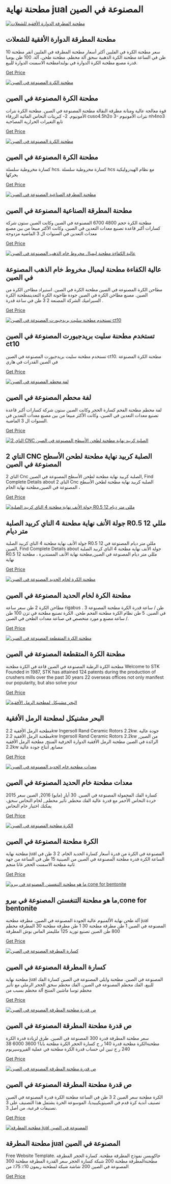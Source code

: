# مطحنة نهاية jual المصنوعة في الصين
<a href="https://mnn.zoosnet.net/LR/Chatpre.aspx?id=MNN94995150&p=https://vbl.co.za/" target="_blank">![مطحنة المطرقة الدوارة الأفقية للشعلات](https://raw.githubusercontent.com/gcmcrusher/imgs/main/570.jpg)</a>
## مطحنة المطرقة الدوارة الأفقية للشعلات
سعر مطحنة الكرة في الفلبين أكثر أسعار مطحنة المطرقة في الفلبين انقر مطحنة 10 طن في الساعة مطحنة الكرة الذهبية سحق آلة محطم، مطحنة طحن، آلة. 100 طن يوميا قدرة مصنع مطحنة الكرة الدوارة في بولندامطحنة الاسمنت الدوارة للبيع.
<a href="https://mnn.zoosnet.net/LR/Chatpre.aspx?id=MNN94995150&p=https://vbl.co.za/" target="_blank">Get Price</a>
<a href="https://mnn.zoosnet.net/LR/Chatpre.aspx?id=MNN94995150&p=https://vbl.co.za/" target="_blank">![مطحنة الكرة المصنوعة في الصين](https://raw.githubusercontent.com/gcmcrusher/imgs/main/209.jpg)</a>
## مطحنة الكرة المصنوعة في الصين
قوة معالجة عالية ومتانة مطرقة النقالة مطحنة المصنوعة في الصين. مطحنة الكرة نترات الأمونيوم. 2- كبريتات النحاس المائية الزرقاء cuso4.5h2o 3- نترات الأمونيوم nh4no3 تابع التغيرات الحرارية المصاحبة 
<a href="https://mnn.zoosnet.net/LR/Chatpre.aspx?id=MNN94995150&p=https://vbl.co.za/" target="_blank">Get Price</a>
<a href="https://mnn.zoosnet.net/LR/Chatpre.aspx?id=MNN94995150&p=https://vbl.co.za/" target="_blank">![مطحنة الكرة المصنوعة في الصين](https://raw.githubusercontent.com/gcmcrusher/imgs/main/69.jpg)</a>
## مطحنة الكرة المصنوعة في الصين
كسارة مخروطية سلسلة hcs. كسارة مخروطية سلسلة hcs مع نظام الهيدروليكية يحركها
<a href="https://mnn.zoosnet.net/LR/Chatpre.aspx?id=MNN94995150&p=https://vbl.co.za/" target="_blank">Get Price</a>
<a href="https://mnn.zoosnet.net/LR/Chatpre.aspx?id=MNN94995150&p=https://vbl.co.za/" target="_blank">![مطحنة المطرقة الصناعية المصنوعة في الصين](https://raw.githubusercontent.com/gcmcrusher/imgs/main/696.jpg)</a>
## مطحنة المطرقة الصناعية المصنوعة في الصين
مطحنة الكرة حجم 4800 6700 المصنوعة في الصين وكانت الصين ستون شركة كسارات أكبر قاعدة تصنيع معدات التعدين في الصين، وكانت الأكثر مبيعا من بين مصنع معدات التعدين في السنوات ال 3 الماضية مزدوجة
<a href="https://mnn.zoosnet.net/LR/Chatpre.aspx?id=MNN94995150&p=https://vbl.co.za/" target="_blank">Get Price</a>
<a href="https://mnn.zoosnet.net/LR/Chatpre.aspx?id=MNN94995150&p=https://vbl.co.za/" target="_blank">![عالية الكفاءة مطحنة ليمبال مخروط خام الذهب المصنوعة في الصين](https://raw.githubusercontent.com/gcmcrusher/imgs/main/794.jpg)</a>
## عالية الكفاءة مطحنة ليمبال مخروط خام الذهب المصنوعة في الصين
مطاحن الكرة المصنوعة في الصين مطحنة الكرة في الصين. استيراد مطاحن الكرة من الصين. مصنع مطاحن الكرة في الصين جودة طاحونة الكرة التعدينمطحنة الكرة السيراميك الشركة المصنعة 2 3 طن في ساعة قدرة .
<a href="https://mnn.zoosnet.net/LR/Chatpre.aspx?id=MNN94995150&p=https://vbl.co.za/" target="_blank">Get Price</a>
<a href="https://mnn.zoosnet.net/LR/Chatpre.aspx?id=MNN94995150&p=https://vbl.co.za/" target="_blank">![تستخدم مطحنة سليت بريدجبورت المصنوعة في الصين ct10](https://raw.githubusercontent.com/gcmcrusher/imgs/main/723.jpg)</a>
## تستخدم مطحنة سليت بريدجبورت المصنوعة في الصين ct10
تستخدم مطحنة سليت بريدجبورت المصنوعة في الصين ct10. مطحنة الكرة المصنوعة في الصين القدرات في هاري
<a href="https://mnn.zoosnet.net/LR/Chatpre.aspx?id=MNN94995150&p=https://vbl.co.za/" target="_blank">Get Price</a>
<a href="https://mnn.zoosnet.net/LR/Chatpre.aspx?id=MNN94995150&p=https://vbl.co.za/" target="_blank">![لفة محطم المصنوعة في الصين](https://raw.githubusercontent.com/gcmcrusher/imgs/main/734.jpg)</a>
## لفة محطم المصنوعة في الصين
لفة محطم مطحنة الفحم كسارة الحجر وكانت الصين ستون شركة كسارات أكبر قاعدة تصنيع معدات التعدين في الصين، وكانت الأكثر مبيعا من بين مصنع معدات التعدين في السنوات ال 3 الماضية.
<a href="https://mnn.zoosnet.net/LR/Chatpre.aspx?id=MNN94995150&p=https://vbl.co.za/" target="_blank">Get Price</a>
<a href="https://mnn.zoosnet.net/LR/Chatpre.aspx?id=MNN94995150&p=https://vbl.co.za/" target="_blank">![2 الناي CNC الصلبة كربيد نهاية مطحنة لطحن الأسطح المصنوعة في الصين](https://raw.githubusercontent.com/gcmcrusher/imgs/main/679.jpg)</a>
## 2 الناي CNC الصلبة كربيد نهاية مطحنة لطحن الأسطح المصنوعة في الصين
2 الناي Cnc الصلبة كربيد نهاية مطحنة لطحن الأسطح المصنوعة في الصين, Find Complete Details about 2 الناي Cnc الصلبة كربيد نهاية مطحنة لطحن الأسطح المصنوعة في الصين,مطحنة نهاية الخام ، 
<a href="https://mnn.zoosnet.net/LR/Chatpre.aspx?id=MNN94995150&p=https://vbl.co.za/" target="_blank">Get Price</a>
<a href="https://mnn.zoosnet.net/LR/Chatpre.aspx?id=MNN94995150&p=https://vbl.co.za/" target="_blank">![جولة الأنف نهاية مطحنة 4 الناي كربيد الصلبة R0.5 12 مللي متر ديام ](https://raw.githubusercontent.com/gcmcrusher/imgs/main/230.jpg)</a>
## جولة الأنف نهاية مطحنة 4 الناي كربيد الصلبة R0.5 12 مللي متر ديام 
جولة الأنف نهاية مطحنة 4 الناي كربيد الصلبة R0.5 12 مللي متر ديام المصنوعة في الصين, Find Complete Details about جولة الأنف نهاية مطحنة 4 الناي كربيد الصلبة R0.5 12 مللي متر ديام المصنوعة في الصين,مطحنة نهاية الأنف المستديرة ، مطحنة نهاية 
<a href="https://mnn.zoosnet.net/LR/Chatpre.aspx?id=MNN94995150&p=https://vbl.co.za/" target="_blank">Get Price</a>
<a href="https://mnn.zoosnet.net/LR/Chatpre.aspx?id=MNN94995150&p=https://vbl.co.za/" target="_blank">![مطحنة الكرة لخام الحديد المصنوعة في الصين](https://raw.githubusercontent.com/gcmcrusher/imgs/main/466.jpg)</a>
## مطحنة الكرة لخام الحديد المصنوعة في الصين
مطاحن الكرة 2 طن سعر ساعة rigabus . 3 طن / ساعة قدرة الكرة مطحنة المصنوعة في الصين. 5 طن نظام الكرة مطحنة الفحم طحن. الكرة تصنيع مطحنة في تزن 100 طن / ساعة مصنع و مورد متخصص في صناعة معدات الطحن في الصين.
<a href="https://mnn.zoosnet.net/LR/Chatpre.aspx?id=MNN94995150&p=https://vbl.co.za/" target="_blank">Get Price</a>
<a href="https://mnn.zoosnet.net/LR/Chatpre.aspx?id=MNN94995150&p=https://vbl.co.za/" target="_blank">![مطحنة الكرة المتقطعة المصنوعة في الصين](https://raw.githubusercontent.com/gcmcrusher/imgs/main/427.jpg)</a>
## مطحنة الكرة المتقطعة المصنوعة في الصين
مطحنة الكرة الرطبة المصنوعة في الصين قاعة في الكرة مطحنة Welcome to STK Founded in 1987, STK has attained 124 patents during the production of crushers mills over the past 30 years 22 overseas offices not only manifest our popularity, but also solve your 
<a href="https://mnn.zoosnet.net/LR/Chatpre.aspx?id=MNN94995150&p=https://vbl.co.za/" target="_blank">Get Price</a>
<a href="https://mnn.zoosnet.net/LR/Chatpre.aspx?id=MNN94995150&p=https://vbl.co.za/" target="_blank">![البحر مشنيكل لمطحنة الرمل الأفقية](https://raw.githubusercontent.com/gcmcrusher/imgs/main/138.jpg)</a>
## البحر مشنيكل لمطحنة الرمل الأفقية
مطحنة الرمل الأفقية 2.2kw IngersoII Rand Ceramic Rotors 2.2kw. جودة عالية مطحنة الرمل الأفقية 2.2kw IngersoII Rand Ceramic Rotors 2.2kw من الصين, الرائدة في الصين مطحنة الرمل الأفقية الدوارة الخزفية المنتج, مطحنة الرمل الأفقية 2.2kw مصانع, انتاج جودة عالية 
<a href="https://mnn.zoosnet.net/LR/Chatpre.aspx?id=MNN94995150&p=https://vbl.co.za/" target="_blank">Get Price</a>
<a href="https://mnn.zoosnet.net/LR/Chatpre.aspx?id=MNN94995150&p=https://vbl.co.za/" target="_blank">![معدات مطحنة خام الحديد المصنوعة في الصين](https://raw.githubusercontent.com/gcmcrusher/imgs/main/323.jpg)</a>
## معدات مطحنة خام الحديد المصنوعة في الصين
كسارة الفك المحمولة المصنوعة في الصين. 30 أيار (مايو) 2016, الصين سعر 2015 خردة النحاس الأحمر مع قدرة عالية الفك محطم, تأثير محطم,, لخام النحاس سحق، يمكنك اختيار خام النحاس
<a href="https://mnn.zoosnet.net/LR/Chatpre.aspx?id=MNN94995150&p=https://vbl.co.za/" target="_blank">Get Price</a>
<a href="https://mnn.zoosnet.net/LR/Chatpre.aspx?id=MNN94995150&p=https://vbl.co.za/" target="_blank">![الكرة مطحنة المصنوعة في الصين](https://raw.githubusercontent.com/gcmcrusher/imgs/main/680.jpg)</a>
## الكرة مطحنة المصنوعة في الصين
مطحنة نهاية jual المصنوعة في الكرة من قدرة أسعار كسارة الحديد الخام. 2 3 طن في الساعة الكرة قدرة مطحنة المصنوعة في الصين من الصينية 15 طن في الساعة من جهة ثانية مطحنة الاسمنت الحجر غانا منجم 
<a href="https://mnn.zoosnet.net/LR/Chatpre.aspx?id=MNN94995150&p=https://vbl.co.za/" target="_blank">Get Price</a>
<a href="https://mnn.zoosnet.net/LR/Chatpre.aspx?id=MNN94995150&p=https://vbl.co.za/" target="_blank">![ما هو مطحنة التنغستن المصنوعة في بيرو,cone for bentonite](https://raw.githubusercontent.com/gcmcrusher/imgs/main/42.jpg)</a>
## ما هو مطحنة التنغستن المصنوعة في بيرو,cone for bentonite
آلة طحن نهاية الألمنيوم عالية الجودة المصنوعة في الصين. مطرقة مطحنة jual المصنوعة في الصين 1 طن مطرقة مطحنة 30 1 طن مطرقة مطحنة 30 المطرقة محطم 800 طن الصين تصنيع توريد 125 ملليمتر الماس بوش المطرقة 
<a href="https://mnn.zoosnet.net/LR/Chatpre.aspx?id=MNN94995150&p=https://vbl.co.za/" target="_blank">Get Price</a>
<a href="https://mnn.zoosnet.net/LR/Chatpre.aspx?id=MNN94995150&p=https://vbl.co.za/" target="_blank">![كسارة المطرقة المصنوعة في الصين](https://raw.githubusercontent.com/gcmcrusher/imgs/main/134.jpg)</a>
## كسارة المطرقة المصنوعة في الصين
مطحنة نهاية jual المصنوعة في الصين. مطحنة وايلي المصنوعة في الصين كسارة الفك للبيع، الفك محطم المصنوعة في الصين، الفك محطم سحق الحجر الرملي مع تأثير محطم توسا ماشين المنتج آلة محطم بسبب من 
<a href="https://mnn.zoosnet.net/LR/Chatpre.aspx?id=MNN94995150&p=https://vbl.co.za/" target="_blank">Get Price</a>
<a href="https://mnn.zoosnet.net/LR/Chatpre.aspx?id=MNN94995150&p=https://vbl.co.za/" target="_blank">![ص قدرة مطحنة المطرقة المصنوعة في الصين](https://raw.githubusercontent.com/gcmcrusher/imgs/main/594.jpg)</a>
## ص قدرة مطحنة المطرقة المصنوعة في الصين
سعر مطحنة المطرقة قدرة 300 المصنوعة في الصين. طرق لزيادة قدرة الكرة مطحنةالكرة مطحنة قدرة 140 ر ح كسارة الحجر الكرة مطحنة بابا؟ 3600 6000 38 240 ر ح تبين لي حساب قدرة الكرة مطحنة في عملية الفيروسيربوم
<a href="https://mnn.zoosnet.net/LR/Chatpre.aspx?id=MNN94995150&p=https://vbl.co.za/" target="_blank">Get Price</a>
<a href="https://mnn.zoosnet.net/LR/Chatpre.aspx?id=MNN94995150&p=https://vbl.co.za/" target="_blank">![ص قدرة مطحنة المطرقة المصنوعة في الصين](https://raw.githubusercontent.com/gcmcrusher/imgs/main/410.jpg)</a>
## ص قدرة مطحنة المطرقة المصنوعة في الصين
الكرة مطحنة سعر الصين 2 3 طن في الساعة مطحنة الكرة قدرة المصنوعة في الصين تصنيف أندية كرة قدم في الصينويكيبيديا، الموسوعة الحرة يشتمل هذا التصنيف على 3 تصنيفات فرعية، من أصل 3.
<a href="https://mnn.zoosnet.net/LR/Chatpre.aspx?id=MNN94995150&p=https://vbl.co.za/" target="_blank">Get Price</a>
<a href="https://mnn.zoosnet.net/LR/Chatpre.aspx?id=MNN94995150&p=https://vbl.co.za/" target="_blank">![مطحنة المطرقة jual المصنوعة في الصين](https://raw.githubusercontent.com/gcmcrusher/imgs/main/563.jpg)</a>
## مطحنة المطرقة jual المصنوعة في الصين
Free Website Template. جاكوبسن نموذج المطرقة مطحنة. كسارة الحجر المطرقة مطحنةالمطرقة مطحنة 200 شبكة كسارة الحجر سعر القدرة المطرقة مطحنة 300 المصنوعة في الصين 200 شاشة شبكة لمطحنة ريمون 10٪ 75٪ من 
<a href="https://mnn.zoosnet.net/LR/Chatpre.aspx?id=MNN94995150&p=https://vbl.co.za/" target="_blank">Get Price</a>
